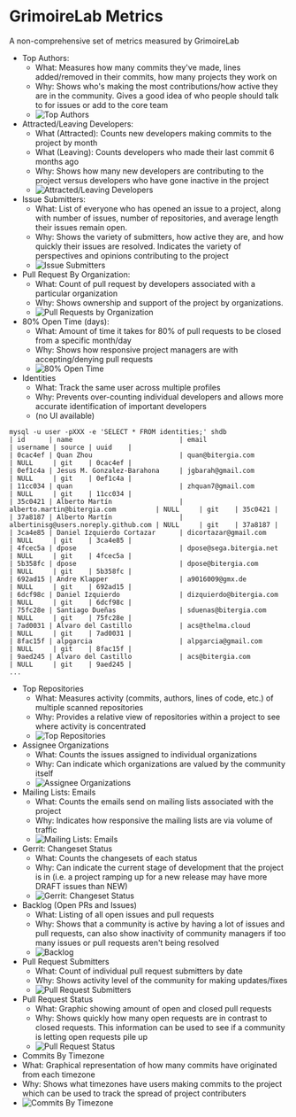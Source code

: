 # GrimoireLab Metrics

A non-comprehensive set of metrics measured by GrimoireLab

* Top Authors:
  * What: Measures how many commits they've made, lines added/removed in their commits, how many projects they work on
  * Why: Shows who's making the most contributions/how active they are in the community. Gives a good idea of who people should talk to for issues or add to the core team
  * ![Top Authors](images/top-authors.png)
* Attracted/Leaving Developers:
  * What (Attracted): Counts new developers making commits to the project by month
  * What (Leaving): Counts developers who made their last commit 6 months ago
  * Why: Shows how many new developers are contributing to the project versus developers who have gone inactive in the project
  * ![Attracted/Leaving Developers](images/attracted-inactive.png)
* Issue Submitters:
  * What: List of everyone who has opened an issue to a project, along with number of issues, number of repositories, and average length their issues remain open.
  * Why: Shows the variety of submitters, how active they are, and how quickly their issues are resolved. Indicates the variety of perspectives and opinions contributing to the project
  * ![Issue Submitters](images/issue-submitters.png)
* Pull Request By Organization:
  * What: Count of pull request by developers associated with a particular organization
  * Why: Shows ownership and support of the project by organizations.
  * ![Pull Requests by Organization](images/pull-req-org.png)
* 80% Open Time (days):
  * What: Amount of time it takes for 80% of pull requests to be closed from a specific month/day
  * Why: Shows how responsive project managers are with accepting/denying pull requests
  * ![80% Open Time](images/80-percent-open-time.png)
* Identities
  * What: Track the same user across multiple profiles
  * Why: Prevents over-counting individual developers and allows more accurate identification of important developers
  * (no UI available)
```
mysql -u user -pXXX -e 'SELECT * FROM identities;' shdb
| id      | name                           | email                                | username | source | uuid    |
| 0cac4ef | Quan Zhou                      | quan@bitergia.com                    | NULL     | git    | 0cac4ef |
| 0ef1c4a | Jesus M. Gonzalez-Barahona     | jgbarah@gmail.com                    | NULL     | git    | 0ef1c4a |
| 11cc034 | quan                           | zhquan7@gmail.com                    | NULL     | git    | 11cc034 |
| 35c0421 | Alberto Martín                 | alberto.martin@bitergia.com          | NULL     | git    | 35c0421 |
| 37a8187 | Alberto Martín                 | albertinisg@users.noreply.github.com | NULL     | git    | 37a8187 |
| 3ca4e85 | Daniel Izquierdo Cortazar      | dicortazar@gmail.com                 | NULL     | git    | 3ca4e85 |
| 4fcec5a | dpose                          | dpose@sega.bitergia.net              | NULL     | git    | 4fcec5a |
| 5b358fc | dpose                          | dpose@bitergia.com                   | NULL     | git    | 5b358fc |
| 692ad15 | Andre Klapper                  | a9016009@gmx.de                      | NULL     | git    | 692ad15 |
| 6dcf98c | Daniel Izquierdo               | dizquierdo@bitergia.com              | NULL     | git    | 6dcf98c |
| 75fc28e | Santiago Dueñas                | sduenas@bitergia.com                 | NULL     | git    | 75fc28e |
| 7ad0031 | Alvaro del Castillo            | acs@thelma.cloud                     | NULL     | git    | 7ad0031 |
| 8fac15f | alpgarcia                      | alpgarcia@gmail.com                  | NULL     | git    | 8fac15f |
| 9aed245 | Alvaro del Castillo            | acs@bitergia.com                     | NULL     | git    | 9aed245 |
...
```
* Top Repositories
  * What: Measures activity (commits, authors, lines of code, etc.) of multiple scanned repositories
  * Why: Provides a relative view of repositories within a project to see where activity is concentrated
  * ![Top Repositories](images/top-repos.png)
* Assignee Organizations
  * What: Counts the issues assigned to individual organizations
  * Why: Can indicate which organizations are valued by the community itself
  * ![Assignee Organizations](images/assignee-orgs.png)
* Mailing Lists: Emails
  * What: Counts the emails send on mailing lists associated with the project
  * Why: Indicates how responsive the mailing lists are via volume of traffic
  * ![Mailing Lists: Emails](images/mailing-lists.png)
* Gerrit: Changeset Status
  * What: Counts the changesets of each status
  * Why: Can indicate the current stage of development that the project is in (i.e. a project ramping up for a new release may have more DRAFT issues than NEW)
  * ![Gerrit: Changeset Status](images/gerrit-status.png)
* Backlog (Open PRs and Issues)
  * What: Listing of all open issues and pull requests
  * Why: Shows that a community is active by having a lot of issues and pull requests, can also show inactivity of community managers if too many issues or pull requests aren't being resolved
  * ![Backlog](images/backlog.png)
* Pull Request Submitters
  * What: Count of individual pull request submitters by date
  * Why: Shows activity level of the community for making updates/fixes
  * ![Pull Request Submitters](images/pull-request-submitters.png)
* Pull Request Status
  * What: Graphic showing amount of open and closed pull requests
  * Why: Shows quickly how many open requests are in contrast to closed requests. This information can be used to see if a community is letting open requests pile up
  * ![Pull Request Status](images/pull-status.png)
 * Commits By Timezone
  * What: Graphical representation of how many commits have originated from each timezone
  * Why: Shows what timezones have users making commits to the project which can be used to track the spread of project contributers
  * ![Commits By Timezone](images/commits_timezone.PNG)
